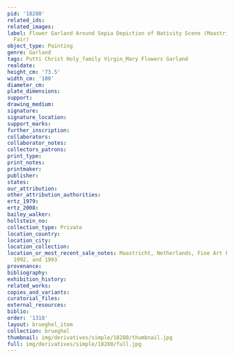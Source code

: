 ```yaml
---
pid: '18280'
related_ids: 
related_images: 
label: Flower Garland Around Sepia Depiction of Nativity Scene (Maastricht, Fine Art
  Fair)
object_type: Painting
genre: Garland
tags: Putti Christ Holy_family Virgin_Mary Flowers Garland
realdate: 
height_cm: '73.5'
width_cm: '100'
diameter_cm: 
plate_dimensions: 
support: 
drawing_medium: 
signature: 
signature_location: 
support_marks: 
further_inscription: 
collaborators: 
collaborator_notes: 
collectors_patrons: 
print_type: 
print_notes: 
printmaker: 
publisher: 
states: 
our_attribution: 
other_attribution_authorities: 
ertz_1979: 
ertz_2008: 
bailey_walker: 
hollstein_no: 
collection_type: Private
location_country: 
location_city: 
location_collection: 
location_or_most_recent_sale_notes: Maastricht, Netherlands, Fine Art Fair, cat. 1991,
  1992, and 1993
provenance: 
bibliography: 
exhibition_history: 
related_works: 
copies_and_variants: 
curatorial_files: 
external_resources: 
biblio: 
order: '1318'
layout: brueghel_item
collection: brueghel
thumbnail: img/derivatives/simple/18280/thumbnail.jpg
full: img/derivatives/simple/18280/full.jpg
---
```

